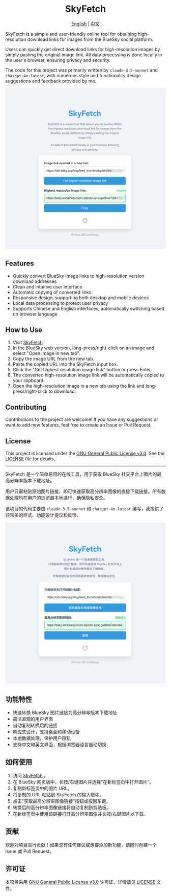 <h1 align="center">SkyFetch</h1>

<p align="center">
  <a href="#english">English</a> | <a href="#中文">中文</a>
</p>

<a name="english"></a>

SkyFetch is a simple and user-friendly online tool for obtaining high-resolution download links for images from the BlueSky social platform.

Users can quickly get direct download links for high-resolution images by simply pasting the original image link. All data processing is done locally in the user's browser, ensuring privacy and security.

The code for this project was primarily written by `claude-3.5-sonnet` and `chatgpt-4o-latest`, with numerous style and functionality design suggestions and feedback provided by me.

![Usage Example](usage_example.png)

## Features

- Quickly convert BlueSky image links to high-resolution version download addresses
- Clean and intuitive user interface
- Automatic copying of converted links
- Responsive design, supporting both desktop and mobile devices
- Local data processing to protect user privacy
- Supports Chinese and English interfaces, automatically switching based on browser language

## How to Use

1. Visit [SkyFetch](https://cooksleep.github.io/skyfetch/).
2. In the BlueSky web version, long-press/right-click on an image and select "Open image in new tab".
3. Copy the image URL from the new tab.
4. Paste the copied URL into the SkyFetch input box.
5. Click the "Get highest resolution image link" button or press Enter.
6. The converted high-resolution image link will be automatically copied to your clipboard.
7. Open the high-resolution image in a new tab using the link and long-press/right-click to download.

## Contributing

Contributions to the project are welcome! If you have any suggestions or want to add new features, feel free to create an Issue or Pull Request.

## License

This project is licensed under the [GNU General Public License v3.0](https://www.gnu.org/licenses/gpl-3.0.html). See the [LICENSE](LICENSE) file for details.

---

<a name="中文"></a>

SkyFetch 是一个简单易用的在线工具，用于获取 BlueSky 社交平台上图片的最高分辨率版本下载地址。

用户只需粘贴原始图片链接，即可快速获取高分辨率图像的直接下载链接。所有数据处理均在用户的浏览器本地进行，确保隐私安全。

该项目的代码主要由 `claude-3.5-sonnet` 和 `chatgpt-4o-latest` 编写，我提供了非常多的样式、功能设计提议和反馈。

![使用示例](使用示例.png)

## 功能特性

- 快速转换 BlueSky 图片链接为高分辨率版本下载地址
- 简洁直观的用户界面
- 自动复制转换后的链接
- 响应式设计，支持桌面和移动设备
- 本地数据处理，保护用户隐私
- 支持中文和英文界面，根据浏览器语言自动切换

## 如何使用

1. 访问 [SkyFetch](https://cooksleep.github.io/skyfetch/) 。
2. 在 BlueSky 网页版中，长按/右键图片并选择“在新标签页中打开图片”。
3. 复制新标签页中的图片 URL。
4. 将复制的 URL 粘贴到 SkyFetch 的输入框中。
5. 点击"获取最高分辨率图像链接"按钮或按回车键。
6. 转换后的高分辨率图像链接将自动复制到剪贴板。
7. 在新标签页中使用该链接打开高分辨率图像并长按/右键图片以下载。

## 贡献

欢迎对项目进行贡献！如果您有任何建议或想要添加新功能，请随时创建一个 Issue 或 Pull Request。

## 许可证

本项目采用 [GNU General Public License v3.0](https://www.gnu.org/licenses/gpl-3.0.html) 许可证，详情请见 [LICENSE](LICENSE) 文件。